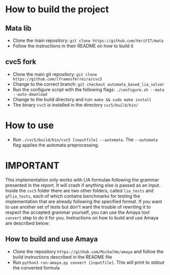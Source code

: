 # How to build the project

## Mata lib

- Clone the main repository: `git clone https://github.com/VeriFIT/mata`
- Follow the instructions in their README on how to build it

## cvc5 fork

- Clone the main git repository: `git clone https://github.com/lframosferreira/cvc5`
- Change to the correct branch: `git checkout automata_based_lia_solver`
- Run the configure script with the following flags: `./configure.sh --mata --auto-download`
- Change to the build directory and run: `make && sudo make install`
- The binary `cvc5` is installed in the directory `cvc5/build/bin/`

# How to use

- Run `./cvc5/build/bin/cvc5 [inputfile] --automata`. The `--automata` flag applies the automata preprocessing.

# IMPORTANT

This implementation only works with LIA formulae following the grammar presented in the report. It will crash if anything else is passed as an input.
Inside the `cvc5` folder there are two other folders, called `lia_tests` and `qflia_tests`, each of which contains benchmarks for testing the implementation that are already following
the specified format. If you want to use another set of tests but don't want the trouble of rewriting it to respect the accepted grammar yourself, you can use the Amaya tool `convert` step
to do it for you. Instructions on how to build and use Amaya are described below:

## How to build and use Amaya

- Clone the repository `https://github.com/MichalHe/amaya` and follow the build instructions described in the README file
- Run `python3 run-amaya.py convert [inputfile]`. This will print to *stdout* the converted formula
